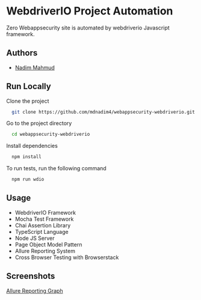 
# WebdriverIO Project Automation

Zero Webappsecurity site is automated by webdriverio Javascript framework.


## Authors

- [Nadim Mahmud](https://github.com/mdnadim4)


## Run Locally

Clone the project

```bash
  git clone https://github.com/mdnadim4/webappsecurity-webdriverio.git
```

Go to the project directory

```bash
  cd webappsecurity-webdriverio
```

Install dependencies

```bash
  npm install
```

To run tests, run the following command

```bash
  npm run wdio
```
## Usage

- WebdriverIO Framework
- Mocha Test Framework
- Chai Assertion Library
- TypeScript Language
- Node JS Server
- Page Object Model Pattern
- Allure Reporting System
- Cross Browser Testing with Browserstack


## Screenshots

[Allure Reporting Graph](https://www.screencast.com/t/1xp3rpycWpq)
